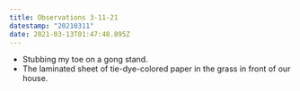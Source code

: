 ```yaml
---
title: Observations 3-11-21
datestamp: "20210311"
date: 2021-03-13T01:47:48.895Z
---
```

- Stubbing my toe on a gong stand.
- The laminated sheet of tie-dye-colored paper in the grass in front of our house.